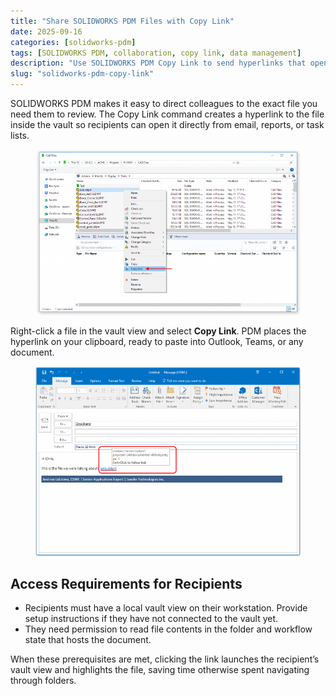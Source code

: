 ```yaml
---
title: "Share SOLIDWORKS PDM Files with Copy Link"
date: 2025-09-16
categories: [solidworks-pdm]
tags: [SOLIDWORKS PDM, collaboration, copy link, data management]
description: "Use SOLIDWORKS PDM Copy Link to send hyperlinks that open directly in a recipient's vault view."
slug: "solidworks-pdm-copy-link"
---
```


<p>SOLIDWORKS PDM makes it easy to direct colleagues to the exact file you need them to review. The Copy Link command creates a hyperlink to the file inside the vault so recipients can open it directly from email, reports, or task lists.</p>

<figure>
  <img src="/assets/images/Copy-Link-1-780x488.png" alt="Copy Link command in the SOLIDWORKS PDM context menu" />
</figure>

<p>Right-click a file in the vault view and select <strong>Copy Link</strong>. PDM places the hyperlink on your clipboard, ready to paste into Outlook, Teams, or any document.</p>

<figure>
  <img src="/assets/images/Paste-Link-780x558.png" alt="Pasting a SOLIDWORKS PDM link into an email message" />
</figure>

<h2>Access Requirements for Recipients</h2>

<ul>
  <li>Recipients must have a local vault view on their workstation. Provide setup instructions if they have not connected to the vault yet.</li>
  <li>They need permission to read file contents in the folder and workflow state that hosts the document.</li>
</ul>

<p>When these prerequisites are met, clicking the link launches the recipient&rsquo;s vault view and highlights the file, saving time otherwise spent navigating through folders.</p>
